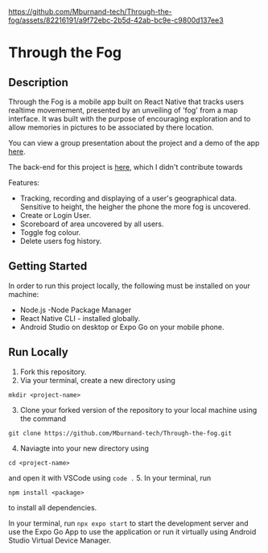https://github.com/Mburnand-tech/Through-the-fog/assets/82216191/a9f72ebc-2b5d-42ab-bc9e-c9800d137ee3

# Through the Fog
## Description 

Through the Fog is a mobile app built on React Native that tracks users realtime movemement, presented by an unveiling of 'fog' from a map interface. It was built with the purpose of encouraging exploration and to allow memories in pictures to be associated by there location. 

You can view a group presentation about the project and a demo of the app [here](https://github.com/Mburnand-tech/Through-the-fog/assets/82216191/a9f72ebc-2b5d-42ab-bc9e-c9800d137ee3).

The back-end for this project is [here](https://github.com/leahbanks/BE-through-the-fog), which I didn't contribute towards 

Features:
- Tracking, recording and displaying of a user's geographical data. Sensitive to height, the heigher the phone the more fog is uncovered.
- Create or Login User.
- Scoreboard of area uncovered by all users.
- Toggle fog colour.
- Delete users fog history.

## Getting Started 

In order to run this project locally, the following must be installed on your machine:

 * Node.js -Node Package Manager
 * React Native CLI - installed globally.
 * Android Studio on desktop or Expo Go on your mobile phone.

## Run Locally

1. Fork this repository.
2. Via your terminal, create a new directory using
  ```clone 
  mkdir <project-name>
  ```
3. Clone your forked version of the repository to your local machine using the command 
  ```clone 
  git clone https://github.com/Mburnand-tech/Through-the-fog.git
  ```
4. Naviagte into your new directory using 
  ```clone 
  cd <project-name>
  ``` 
  and open it with VSCode using `code .`
5. In your terminal, run 
  ```clone 
  npm install <package>
  ```
  to install all dependencies. 

In your terminal, run `npx expo start` to start the development server and use the Expo Go App to use the application or run it virtually using Android Studio Virtual Device Manager.

